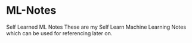 # ML-Notes
Self Learned ML Notes
These are my Self Learn Machine Learning Notes which can be used for referencing later on.
